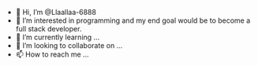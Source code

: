 - 👋 Hi, I’m @Llaallaa-6888
- 👀 I’m interested in programming and my end goal would be to become a full stack developer.
- 🌱 I’m currently learning ...
- 💞️ I’m looking to collaborate on ...
- 📫 How to reach me ...

<!---
Llaallaa-6888/Llaallaa-6888 is a ✨ special ✨ repository because its `README.md` (this file) appears on your GitHub profile.
You can click the Preview link to take a look at your changes.
--->
